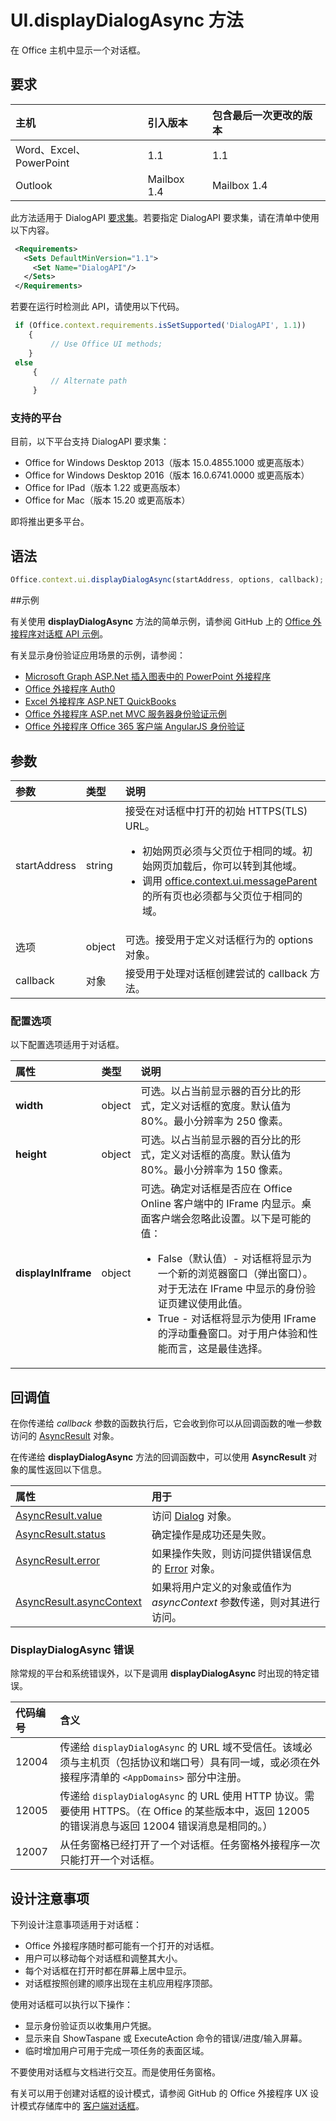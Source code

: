﻿# <a name="uidisplaydialogasync-method"></a>UI.displayDialogAsync 方法

在 Office 主机中显示一个对话框。 

## <a name="requirements"></a>要求

|主机|引入版本|包含最后一次更改的版本|
|:---------------|:--------|:----------|
|Word、Excel、PowerPoint|1.1|1.1|
|Outlook|Mailbox 1.4|Mailbox 1.4|

此方法适用于 DialogAPI [要求集](../../docs/overview/specify-office-hosts-and-api-requirements.md)。若要指定 DialogAPI 要求集，请在清单中使用以下内容。

```xml
 <Requirements> 
   <Sets DefaultMinVersion="1.1"> 
     <Set Name="DialogAPI"/> 
   </Sets> 
 </Requirements> 

```

若要在运行时检测此 API，请使用以下代码。

```js
 if (Office.context.requirements.isSetSupported('DialogAPI', 1.1)) 
    {  
         // Use Office UI methods; 
    } 
 else 
     { 
         // Alternate path 
     } 
```



### <a name="supported-platforms"></a>支持的平台
目前，以下平台支持 DialogAPI 要求集：

  - Office for Windows Desktop 2013（版本 15.0.4855.1000 或更高版本）
  - Office for Windows Desktop 2016（版本 16.0.6741.0000 或更高版本）
  - Office for IPad（版本 1.22 或更高版本）
  - Office for Mac（版本 15.20 或更高版本） 

即将推出更多平台。 

## <a name="syntax"></a>语法

```js
Office.context.ui.displayDialogAsync(startAddress, options, callback);
```
##<a name="examples"></a>示例

有关使用 **displayDialogAsync** 方法的简单示例，请参阅 GitHub 上的 [Office 外接程序对话框 API 示例](https://github.com/OfficeDev/Office-Add-in-Dialog-API-Simple-Example/)。

有关显示身份验证应用场景的示例，请参阅：

- [Microsoft Graph ASP.Net 插入图表中的 PowerPoint 外接程序](https://github.com/OfficeDev/PowerPoint-Add-in-Microsoft-Graph-ASPNET-InsertChart)
- [Office 外接程序 Auth0](https://github.com/OfficeDev/Office-Add-in-Auth0)
- [Excel 外接程序 ASP.NET QuickBooks ](https://github.com/OfficeDev/Excel-Add-in-ASPNET-QuickBooks)
- [Office 外接程序 ASP.net MVC 服务器身份验证示例](https://github.com/dougperkes/Office-Add-in-AspNetMvc-ServerAuth/tree/Office2016DisplayDialog)
- [Office 外接程序 Office 365 客户端 AngularJS 身份验证](https://github.com/OfficeDev/Word-Add-in-AngularJS-Client-OAuth)


 
## <a name="parameters"></a>参数

| 参数    | 类型   |说明|
|:---------------|:--------|:----------|
|startAddress|string|接受在对话框中打开的初始 HTTPS(TLS) URL。 <ul><li>初始网页必须与父页位于相同的域。初始网页加载后，你可以转到其他域。</li><li>调用 [office.context.ui.messageParent](officeui.messageparent.md) 的所有页也必须都与父页位于相同的域。</li></ul>|
|选项|object|可选。接受用于定义对话框行为的 options 对象。|
|callback|对象|接受用于处理对话框创建尝试的 callback 方法。|
    
### <a name="configuration-options"></a>配置选项
以下配置选项适用于对话框。


| 属性     | 类型   |说明|
|:---------------|:--------|:----------|
|**width**|object|可选。以占当前显示器的百分比的形式，定义对话框的宽度。默认值为 80%。最小分辨率为 250 像素。|
|**height**|object|可选。以占当前显示器的百分比的形式，定义对话框的高度。默认值为 80%。最小分辨率为 150 像素。|
|**displayInIframe**|object|可选。确定对话框是否应在 Office Online 客户端中的 IFrame 内显示。桌面客户端会忽略此设置。以下是可能的值：<ul><li>False（默认值）- 对话框将显示为一个新的浏览器窗口（弹出窗口）。对于无法在 IFrame 中显示的身份验证页建议使用此值。 </li><li>True - 对话框将显示为使用 IFrame 的浮动重叠窗口。对于用户体验和性能而言，这是最佳选择。</li>|


## <a name="callback-value"></a>回调值
在你传递给 _callback_ 参数的函数执行后，它会收到你可以从回调函数的唯一参数访问的 [AsyncResult](../../reference/shared/asyncresult.md) 对象。

在传递给 **displayDialogAsync** 方法的回调函数中，可以使用 **AsyncResult** 对象的属性返回以下信息。



|**属性**|**用于**|
|:-----|:-----|
|[AsyncResult.value](../../reference/shared/asyncresult.value.md)|访问 [Dialog](../../reference/shared/officeui.dialog.md) 对象。|
|[AsyncResult.status](../../reference/shared/asyncresult.status.md)|确定操作是成功还是失败。|
|[AsyncResult.error](../../reference/shared/asyncresult.error.md)|如果操作失败，则访问提供错误信息的 [Error](../../reference/shared/error.md) 对象。|
|[AsyncResult.asyncContext](../../reference/shared/asyncresult.asynccontext.md)|如果将用户定义的对象或值作为 _asyncContext_ 参数传递，则对其进行访问。|

### <a name="errors-from-displaydialogasync"></a>DisplayDialogAsync 错误

除常规的平台和系统错误外，以下是调用 **displayDialogAsync** 时出现的特定错误。

|**代码编号**|**含义**|
|:-----|:-----|
|12004|传递给 `displayDialogAsync` 的 URL 域不受信任。该域必须与主机页（包括协议和端口号）具有同一域，或必须在外接程序清单的 `<AppDomains>` 部分中注册。|
|12005|传递给 `displayDialogAsync` 的 URL 使用 HTTP 协议。需要使用 HTTPS。（在 Office 的某些版本中，返回 12005 的错误消息与返回 12004 错误消息是相同的。）|
|12007|从任务窗格已经打开了一个对话框。任务窗格外接程序一次只能打开一个对话框。|



## <a name="design-considerations"></a>设计注意事项
下列设计注意事项适用于对话框：

- Office 外接程序随时都可能有一个打开的对话框。
- 用户可以移动每个对话框和调整其大小。
- 每个对话框在打开时都在屏幕上居中显示。
- 对话框按照创建的顺序出现在主机应用程序顶部。

使用对话框可以执行以下操作：

- 显示身份验证页以收集用户凭据。
- 显示来自 ShowTaspane 或 ExecuteAction 命令的错误/进度/输入屏幕。
- 临时增加用户可用于完成一项任务的表面区域。

不要使用对话框与文档进行交互。而是使用任务窗格。 

有关可以用于创建对话框的设计模式，请参阅 GitHub 的 Office 外接程序 UX 设计模式存储库中的 [客户端对话框](https://github.com/OfficeDev/Office-Add-in-UX-Design-Patterns/blob/master/Patterns/Client_Dialog.md)。
